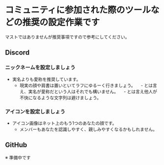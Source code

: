 # コミュニティに参加された際のツールなどの推奨の設定作業です

マストではありませんが推奨事項ですので参考にしてください。

## Discord

### ニックネームを設定しましょう

- 実名よりも愛称を推奨しています。
  - 現実の顔や肩書は置いといてラフにゆるーく行きましょう。
　- とは言え、実名が愛称だという人はそれでも構いません。
　- とは言え他人が不快になるような文字列は避けましょう。

### アイコンを設定しましょう

- アイコン画像はネット上のもう1つのあなたの顔です。
  - メンバーもあなたを認識しやすく、親しみやすくなるかもしれません。

## GitHub

※ 準備中です
